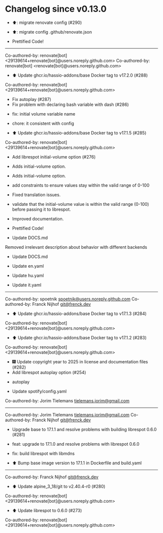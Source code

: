 # Changelog since v0.13.0
- ⬆️: migrate renovate config (#290)

* ⬆️: migrate config .github/renovate.json

* Prettified Code!

---------

Co-authored-by: renovate[bot] <29139614+renovate[bot]@users.noreply.github.com>
Co-authored-by: renovate[bot] <renovate[bot]@users.noreply.github.com> 
- ⬆️ Update ghcr.io/hassio-addons/base Docker tag to v17.2.0 (#288)

Co-authored-by: renovate[bot] <29139614+renovate[bot]@users.noreply.github.com> 
- Fix autoplay (#287) 
- Fix problem with declaring bash variable with dash (#286)

* fix: initial volume variable name

* chore: it consistent with config 
- ⬆️ Update ghcr.io/hassio-addons/base Docker tag to v17.1.5 (#285)

Co-authored-by: renovate[bot] <29139614+renovate[bot]@users.noreply.github.com> 
- Add librespot initial-volume option (#276)

* Adds initial-volume option.

* Adds initial-volume option.

* add constraints to ensure values stay within the valid range of 0-100

* Fixed translation issues.

* validate that the initial-volume value is within the valid range (0-100) before passing it to librespot.

* Improved documentation.

* Prettified Code!

* Update DOCS.md 

Removed irrelevant description about behavior with different backends

* Update DOCS.md

* Update en.yaml

* Update hu.yaml

* Update it.yaml

---------

Co-authored-by: spoetnik <spoetnik@users.noreply.github.com>
Co-authored-by: Franck Nijhof <git@frenck.dev> 
- ⬆️ Update ghcr.io/hassio-addons/base Docker tag to v17.1.3 (#284)

Co-authored-by: renovate[bot] <29139614+renovate[bot]@users.noreply.github.com> 
- ⬆️ Update ghcr.io/hassio-addons/base Docker tag to v17.1.2 (#283)

Co-authored-by: renovate[bot] <29139614+renovate[bot]@users.noreply.github.com> 
- 🎆 Update copyright year to 2025 in license and documentation files (#282) 
- Add librespot autoplay option (#254)

* autoplay

* Update spotify/config.yaml

Co-authored-by: Jorim Tielemans <tielemans.jorim@gmail.com>

---------

Co-authored-by: Jorim Tielemans <tielemans.jorim@gmail.com>
Co-authored-by: Franck Nijhof <git@frenck.dev> 
- Upgrade base to 17.1.1 and resolve problems with building librespot 0.6.0 (#281)

* feat: upgrade to 17.1.0 and resolve problems with librespot 0.6.0

* fix: build librespot  with libmdns

* ⬆️ Bump base image version to 17.1.1 in Dockerfile and build.yaml

---------

Co-authored-by: Franck Nijhof <git@frenck.dev> 
- ⬆️ Update alpine_3_18/git to v2.40.4-r0 (#280)

Co-authored-by: renovate[bot] <29139614+renovate[bot]@users.noreply.github.com> 
- ⬆️ Update librespot to 0.6.0 (#273)

Co-authored-by: renovate[bot] <29139614+renovate[bot]@users.noreply.github.com> 
